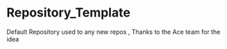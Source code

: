 # Repository_Template
Default Repository used to any new repos , Thanks to the Ace team for the idea 
